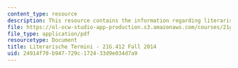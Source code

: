 ```yaml
---
content_type: resource
description: This resource contains the information regarding literarische termini.
file: https://ol-ocw-studio-app-production.s3.amazonaws.com/courses/21g-412-advanced-german-literature-culture-madness-murder-mysteries-fall-2014/24914f70b947729c172433d9e034d7a9_MIT21G_412F14_Wo3-4_lit.pdf
file_type: application/pdf
resourcetype: Document
title: Literarische Termini - 21G.412 Fall 2014
uid: 24914f70-b947-729c-1724-33d9e034d7a9
---
```

